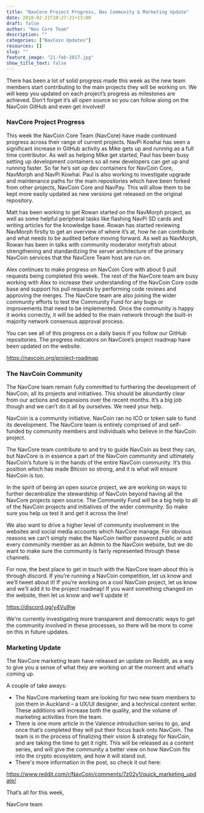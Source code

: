 ```yaml
---
title: "NavCore Project Progress, Nav Community & Marketing Update"
date: 2018-02-21T10:27:21+13:00
draft: false
author: "Nav Core Team"
description: ""
categories: ["NavCoin Updates"]
resources: []
slug: ""
feature_image: "21-feb-2017.jpg"
show_title_text: false
---
```


There has been a lot of solid progress made this week as the new team members start contributing to the main projects they will be working on. We will keep you updated on each project’s progress as milestones are achieved. Don’t forget it’s all open source so you can follow along on the NavCoin GitHub and even get involved!
<!--more-->

### NavCore Project Progress
This week the NavCoin Core Team (NavCore) have made continued progress across their range of current projects. NavPi Kowhai has seen a significant increase in GitHub activity as Mike gets up and running as a full time contributor. As well as helping Mike get started, Paul has been busy setting up development containers so all new developers can get up and running faster. So far he’s set up dev containers for NavCoin Core, NavMorph and NavPi Kowhai. Paul is also working to investigate upgrade and maintenance paths for the main repositories which have been forked from other projects, NavCoin Core and NavPay. This will allow them to be kept more easily updated as new versions get released on the original repository.

Matt has been working to get Rowan started on the NavMorph project, as well as some helpful peripheral tasks like flashing NavPi SD cards and writing articles for the knowledge base. Rowan has started reviewing NavMorph firstly to get an overview of where it’s at, how he can contribute and what needs to be audited before moving forward. As well as NavMorph, Rowan has been in talks with community moderator mntyfrsh about strengthening and standardizing the server architecture of the primary NavCoin services that the NavCore Team host are run on.

Alex continues to make progress on NavCoin Core with about 5 pull requests being completed this week. The rest of the NavCore team are busy working with Alex to increase their understanding of the NavCoin Core code base and support his pull requests by performing code reviews and approving the merges. The NavCore team are also joining the wider community efforts to test the Community Fund for any bugs or improvements that need to be implemented. Once the community is happy it works correctly, it will be added to the main network through the built-in majority network consensus approval process.

You can see all of this progress on a daily basis if you follow our GitHub repositories. The progress indicators on NavCore’s project roadmap have been updated on the website.

https://navcoin.org/project-roadmap

### The NavCoin Community
The NavCore team remain fully committed to furthering the development of NavCoin, all its projects and initiatives. This should be abundantly clear from our actions and expansions over the recent months. It’s a big job though and we can’t do it all by ourselves. We need your help.

NavCoin is a community initiative. NavCoin ran no ICO or token sale to fund its development. The NavCore team is entirely comprised of and self-funded by community members and individuals who believe in the NavCoin project.

The NavCore team contribute to and try to guide NavCoin as best they can, but NavCore is in essence a part of the NavCoin community and ultimately NavCoin’s future is in the hands of the entire NavCoin community. It’s this position which has made Bitcoin so strong, and it is what will ensure NavCoin is too.

In the spirit of being an open source project, we are working on ways to further decentralize the stewardship of NavCoin beyond having all the NavCore projects open source. The Community Fund will be a big help to all of the NavCoin projects and initiatives of the wider community. So make sure you help us test it and get it across the line!

We also want to drive a higher level of community involvement in the websites and social media accounts which NavCore manage. For obvious reasons we can’t simply make the NavCoin twitter password public or add every community member as an Admin to the NavCoin website, but we do want to make sure the community is fairly represented through these channels.

For now, the best place to get in touch with the NavCore team about this is through discord. If you’re running a NavCoin competition, let us know and we’ll tweet about it! If you’re working on a cool NavCoin project, let us know and we’ll add it to the project roadmap! If you want something changed on the website, then let us know and we’ll update it!

https://discord.gg/y4Vu9jw

We're currently investigating more transparent and democratic ways to get the community involved in these processes, so there will be more to come on this in future updates.

### Marketing Update
The NavCore marketing team have released an update on Reddit, as a way to give you a sense of what they are working on at the moment and what’s coming up.

A couple of take aways:


- The NavCore marketing team are looking for two new team members to join them in Auckland – a UX/UI designer, and a technical content writer. These additions will increase both the quality, and the volume of marketing activities from the team.
- There is one more article in the Valence introduction series to go, and once that’s completed they will put their focus back onto NavCoin. The team is in the process of finalizing their vision & strategy for NavCoin, and are taking the time to get it right. This will be released as a content series, and will give the community a better view on how NavCoin fits into the crypto ecosystem, and how it will stand out.
- There's more information in the post, so check it out here:

https://www.reddit.com/r/NavCoin/comments/7z02y1/quick_marketing_update/

That’s all for this week,

NavCore team